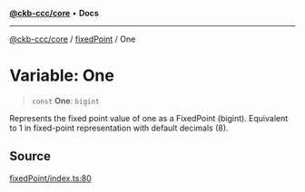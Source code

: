 [**@ckb-ccc/core**](README.md) • **Docs**

***

[@ckb-ccc/core](README.md) / [fixedPoint](fixedPoint.md) / One

# Variable: One

> `const` **One**: `bigint`

Represents the fixed point value of one as a FixedPoint (bigint).
Equivalent to 1 in fixed-point representation with default decimals (8).

## Source

[fixedPoint/index.ts:80](https://github.com/SpectreMercury/ccc/blob/1b34760fdeb60ebebc0a7e641c12ef11dff1e7d0/packages/core/src/fixedPoint/index.ts#L80)
